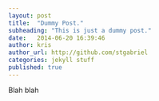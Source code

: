 ```yaml
---
layout: post
title:  "Dummy Post."
subheading: "This is just a dummy post."
date:   2014-06-20 16:39:46
author: kris
author_url: http://github.com/stgabriel
categories: jekyll stuff
published: true
---
```


Blah blah
